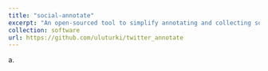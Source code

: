 ```yaml
---
title: "social-annotate"
excerpt: "An open-sourced tool to simplify annotating and collecting social media content right on the platform.<img src='/images/content-annotator_user_survey_example.png'>"
collection: software
url: https://github.com/uluturki/twitter_annotate
---
```

a.